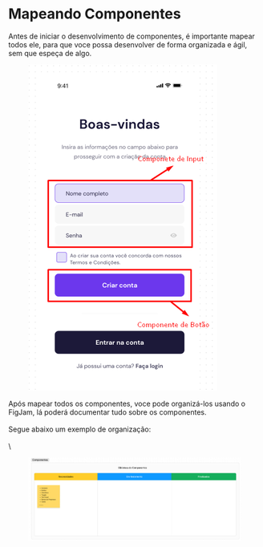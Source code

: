 # Mapeando Componentes

Antes de iniciar o desenvolvimento de componentes, é importante mapear todos ele, para que voce possa desenvolver de forma organizada e ágil, sem que espeça de algo.

<div align="left">

<figure><img src=".gitbook/assets/image (1) (1).png" alt=""><figcaption></figcaption></figure>

</div>

Após mapear todos os componentes, voce pode organizá-los usando o FigJam, lá poderá documentar tudo sobre os componentes.\
\
Segue abaixo um exemplo de organização:\
\
\


<figure><img src=".gitbook/assets/image (1) (1) (1).png" alt=""><figcaption></figcaption></figure>
